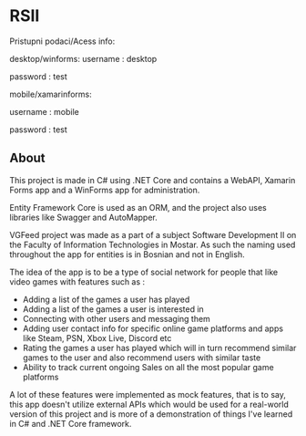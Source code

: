 # RSII
Pristupni podaci/Acess info:

desktop/winforms:
username : desktop

password : test

mobile/xamarinforms:

username : mobile

password : test

## About

This project is made in C# using .NET Core and contains a WebAPI, Xamarin Forms app and a WinForms app for administration.

Entity Framework Core is used as an ORM, and the project also uses libraries like Swagger and AutoMapper.

VGFeed project was made as a part of a subject Software Development II on the Faculty of Information Technologies in Mostar. As such the naming used throughout the app for entities is in Bosnian and not in English.

The idea of the app is to be a type of social network for people that like video games with features such as :
- Adding a list of the games a user has played
- Adding a list of the games a user is interested in
- Connecting with other users and messaging them
- Adding user contact info for specific online game platforms and apps like Steam, PSN, Xbox Live, Discord etc
- Rating the games a user has played which will in turn recommend similar games to the user and also recommend users with similar taste
- Ability to track current ongoing Sales on all the most popular game platforms

A lot of these features were implemented as mock features, that is to say, this app doesn't utilize external APIs which would be used for a real-world version of this project and is more of a demonstration of things I've learned in C# and .NET Core framework.
